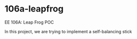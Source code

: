 # 106a-leapfrog
EE 106A: Leap Frog POC

In this project, we are trying to implement a self-balancing stick